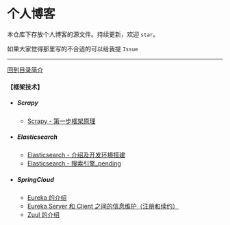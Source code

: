 # 个人博客

本仓库下存放个人博客的源文件。持续更新，欢迎 `star`。

如果大家觉得那里写的不合适的可以给我提 `Issue`

---

[回到目录简介](../README.md)


#### 【框架技术】

- ##### Scrapy
    - [Scrapy - 第一步框架原理](../framework/scrapy/第一步Scrapy框架原理.md)
- ##### Elasticsearch
    - [Elasticsearch - 介绍及开发环境搭建](../framework/elasticsearch/Elasticsearch环境搭建.md)
    - [Elasticsearch - 搜索引擎_pending](../framework/elasticsearch/搜索引擎_Elasticsearch_pending.md)
- ##### SpringCloud
    - [Eureka 的介绍](../tech/springcloud/Eureka介绍.md)
    - [Eureka Server 和 Client 之间的信息维护（注册和续约）](../tech/springcloud/Eureka_Server_和_Client_之间的信息维护（注册和续约）.md)
    - [Zuul 的介绍](../tech/springcloud/Zuul介绍.md)
